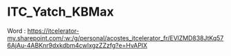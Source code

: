 # ITC_Yatch_KBMax

Word : https://itcelerator-my.sharepoint.com/:w:/g/personal/acostes_itcelerator_fr/EVlZMD838JtKq576AjAu-4ABKnr9dxkdbm4cwlxgzZZzfg?e=HvAPIX
